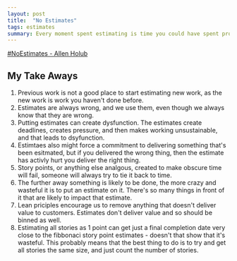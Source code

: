 ```yaml
---
layout: post
title:  "No Estimates"
tags: estimates
summary: Every moment spent estimating is time you could have spent programming, and is activly dysfunctional.
---
```


[#NoEstimates - Allen Holub](https://www.youtube.com/watch?v=QVBlnCTu9Ms)

## My Take Aways

1. Previous work is not a good place to start estimating new work, as the new work is work you haven't done before.
2. Estimates are always wrong, and we use them, even though we always know that they are wrong.
3. Putting estimates can create dysfunction. The estimates create deadlines, creates pressure, and then makes working unsustainable, and that leads to dsyfunction.
4. Estimtaes also might force a commitment to delivering something that's been esitmated, but if you delivered the wrong thing, then the estimate has activly hurt you deliver the right thing.
5. Story points, or anything else analgous, created to make obscure time will fail, someone will always try to tie it back to time.
6. The further away something is likely to be done, the more crazy and wasteful it is to put an estimate on it. There's so many things in front of it that are likely to impact that estimate.
7. Lean priciples encourage us to remove anything that doesn't deliver value to customers. Estimates don't deliver value and so should be binned as well.
8. Estimating all stories as 1 point can get just a final completion date very close to the fibbonaci story point estimates - doesn't that show that it's wasteful. This probably means that the best thing to do is to try and get all stories the same size, and just count the number of stories.
